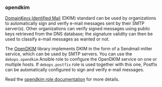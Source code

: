 ### opendkim

[DomainKeys Identified
Mail](https://en.wikipedia.org/wiki/DomainKeys_Identified_Mail) (DKIM)
standard can be used by organizations to automatically sign and verify
e-mail messages sent by their SMTP server(s). Other organizations can
verify signed messages using public keys retrieved from the DNS
database; the signature validity can then be used to classify e-mail
messages as wanted or not.

The [OpenDKIM](http://opendkim.org/) library implements DKIM in the form
of a Sendmail milter service, which can be used by SMTP servers. You can
use the `debops.opendkim` Ansible role to configure the OpenDKIM service
on one or multiple hosts. If `debops.postfix` role is used together with
this one, Postfix can be automatically configured to sign and verify
e-mail messages.

Read the [opendkim role documentation](https://docs.debops.org/en/master/ansible/roles/opendkim/) for more details.

